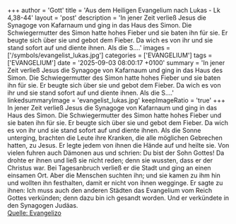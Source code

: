 +++
author = 'Gott'
title = 'Aus dem Heiligen Evangelium nach Lukas - Lk 4,38-44'
layout = 'post'
description = 'In jener Zeit verließ Jesus die Synagoge von Kafarnaum und ging in das Haus des Simon. Die Schwiegermutter des Simon hatte hohes Fieber und sie baten ihn für sie. Er beugte sich über sie und gebot dem Fieber. Da wich es von ihr und sie stand sofort auf und diente ihnen. Als die S....'
images = ['/symbols/evangelist_lukas.jpg']
categories = ['EVANGELIUM']
tags = ['EVANGELIUM']
date = '2025-09-03 08:00:17 +0100'
summary = 'In jener Zeit verließ Jesus die Synagoge von Kafarnaum und ging in das Haus des Simon. Die Schwiegermutter des Simon hatte hohes Fieber und sie baten ihn für sie. Er beugte sich über sie und gebot dem Fieber. Da wich es von ihr und sie stand sofort auf und diente ihnen. Als die S....'
linkedsummaryImage = 'evangelist_lukas.jpg'
keepImageRatio = 'true'
+++
In jener Zeit verließ Jesus die Synagoge von Kafarnaum und ging in das Haus des Simon. Die Schwiegermutter des Simon hatte hohes Fieber und sie baten ihn für sie.
Er beugte sich über sie und gebot dem Fieber. Da wich es von ihr und sie stand sofort auf und diente ihnen.
Als die Sonne unterging, brachten die Leute ihre Kranken, die alle möglichen Gebrechen hatten, zu Jesus.<!--more--> Er legte jedem von ihnen die Hände auf und heilte sie.
Von vielen fuhren auch Dämonen aus und schrien: Du bist der Sohn Gottes! Da drohte er ihnen und ließ sie nicht reden; denn sie wussten, dass er der Christus war.
Bei Tagesanbruch verließ er die Stadt und ging an einen einsamen Ort. Aber die Menschen suchten ihn; und sie kamen zu ihm hin und wollten ihn festhalten, damit er nicht von ihnen wegginge.
Er sagte zu ihnen: Ich muss auch den anderen Städten das Evangelium vom Reich Gottes verkünden; denn dazu bin ich gesandt worden.
Und er verkündete in den Synagogen Judäas.<br> [Quelle: Evangelizo](https://evangeliumtagfuertag.org/DE/gospel)